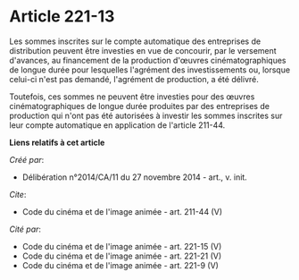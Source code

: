 # Article 221-13

Les sommes inscrites sur le compte automatique des entreprises de distribution peuvent être investies en vue de concourir,
par le versement d'avances, au financement de la production d'œuvres cinématographiques de longue durée pour lesquelles
l'agrément des investissements ou, lorsque celui-ci n'est pas demandé, l'agrément de production, a été délivré. 

Toutefois, ces sommes ne peuvent être investies pour des œuvres cinématographiques de longue durée produites par des
entreprises de production qui n'ont pas été autorisées à investir les sommes inscrites sur leur compte automatique en
application de l'article 211-44.

**Liens relatifs à cet article**

_Créé par_:

  - Délibération n°2014/CA/11 du 27 novembre 2014 - art., v. init.

_Cite_:

  - Code du cinéma et de l'image animée - art. 211-44 (V)

_Cité par_:

  - Code du cinéma et de l'image animée - art. 221-15 (V)
  - Code du cinéma et de l'image animée - art. 221-21 (V)
  - Code du cinéma et de l'image animée - art. 221-9 (V)

